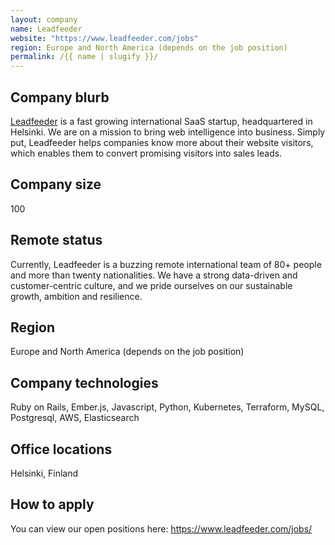 ```yaml
---
layout: company
name: Leadfeeder
website: "https://www.leadfeeder.com/jobs"
region: Europe and North America (depends on the job position)
permalink: /{{ name | slugify }}/
---
```


## Company blurb

[Leadfeeder](https://www.leadfeeder.com) is a fast growing international SaaS startup, headquartered in Helsinki. We are on a mission to bring web intelligence into business. Simply put, Leadfeeder helps companies know more about their website visitors, which enables them to convert promising visitors into sales leads.

## Company size

100

## Remote status

Currently, Leadfeeder is a buzzing remote international team of 80+ people and more than twenty nationalities. We have a strong data-driven and customer-centric culture, and we pride ourselves on our sustainable growth, ambition and resilience.

## Region

Europe and North America (depends on the job position)

## Company technologies

Ruby on Rails, Ember.js, Javascript, Python, Kubernetes, Terraform, MySQL, Postgresql, AWS, Elasticsearch

## Office locations

Helsinki, Finland

## How to apply

You can view our open positions here: https://www.leadfeeder.com/jobs/